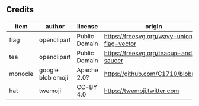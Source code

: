## Credits

| item             | author            | license             | origin              |
| ----             | ------            | -------             | ------              |
| flag             | openclipart       | Public Domain       | https://freesvg.org/wavy-union-flag-vector |
| tea              | openclipart       | Public Domain       | https://freesvg.org/teacup-and-saucer |
| monocle          | google blob emoji | Apache 2.0?         | https://github.com/C1710/blobmoji |
| hat              | twemoji           | CC-BY 4.0           | https://twemoji.twitter.com |

